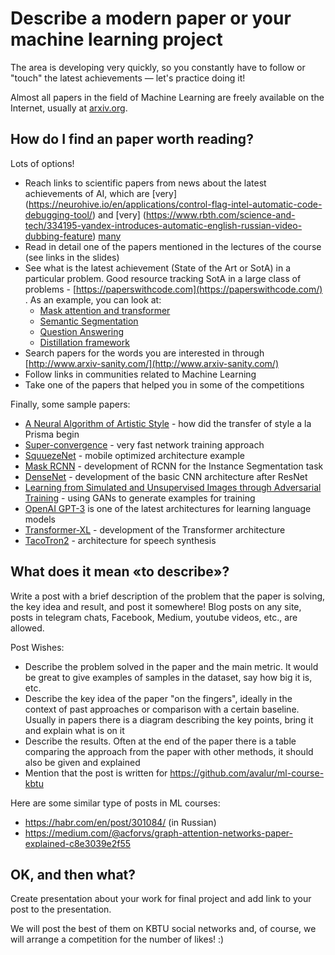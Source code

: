 # Describe a modern paper or your machine learning project

The area is developing very quickly, so you constantly have to follow or "touch" the latest achievements — let's practice doing it!

Almost all papers in the field of Machine Learning are freely available on the Internet, usually at [arxiv.org](http://arxiv.org).

## How do I find an paper worth reading?

Lots of options!

- Reach links to scientific papers from news about the latest achievements of AI, which are [very] (https://neurohive.io/en/applications/control-flag-intel-automatic-code-debugging-tool/) and [very] (https://www.rbth.com/science-and-tech/334195-yandex-introduces-automatic-english-russian-video-dubbing-feature) [many](https://deepmind.com/blog/paper/AlphaFold-Using-AI-for-scientific-discovery)
- Read in detail one of the papers mentioned in the lectures of the course (see links in the slides)
- See what is the latest achievement (State of the Art or SotA) in a particular problem. Good resource tracking SotA in a large class of problems - [https://paperswithcode.com](https://paperswithcode.com/) . As an example, you can look at:
  - [Mask attention and transformer](https://paperswithcode.com/paper/masked-attention-mask-transformer-for)
  - [Semantic Segmentation](https://paperswithcode.com/task/semantic-segmentation)
  - [Question Answering](https://paperswithcode.com/task/question-answering)
  - [Distillation framework](https://paperswithcode.com/paper/a-fast-knowledge-distillation-framework-for)
- Search papers for the words you are interested in through [http://www.arxiv-sanity.com/](http://www.arxiv-sanity.com/)
- Follow links in communities related to Machine Learning
- Take one of the papers that helped you in some of the competitions

Finally, some sample papers:

- [A Neural Algorithm of Artistic Style](https://arxiv.org/abs/1508.06576) - how did the transfer of style a la Prisma begin
- [Super-convergence](https://arxiv.org/abs/1708.07120) - very fast network training approach
- [SquuezeNet](https://arxiv.org/abs/1602.07360) - mobile optimized architecture example
- [Mask RCNN](https://arxiv.org/abs/1703.06870) - development of RCNN for the Instance Segmentation task
- [DenseNet](https://arxiv.org/abs/1608.06993) - development of the basic CNN architecture after ResNet
- [Learning from Simulated and Unsupervised Images through Adversarial Training](https://arxiv.org/abs/1612.07828) - using GANs to generate examples for training
- [OpenAI GPT-3](https://openai.com/blog/gpt-3-apps/) is one of the latest architectures for learning language models
- [Transformer-XL](https://arxiv.org/abs/1901.02860) - development of the Transformer architecture
- [TacoTron2](https://arxiv.org/abs/1712.05884) - architecture for speech synthesis

## What does it mean «to describe»?

Write a post with a brief description of the problem that the paper is solving, the key idea and result, and post it somewhere! Blog posts on any site, posts in telegram chats, Facebook, Medium, youtube videos, etc., are allowed.

Post Wishes:

- Describe the problem solved in the paper and the main metric. It would be great to give examples of samples in the dataset, say how big it is, etc.
- Describe the key idea of the paper "on the fingers", ideally in the context of past approaches or comparison with a certain baseline. Usually in papers there is a diagram describing the key points, bring it and explain what is on it
- Describe the results. Often at the end of the paper there is a table comparing the approach from the paper with other methods, it should also be given and explained
- Mention that the post is written for https://github.com/avalur/ml-course-kbtu

Here are some similar type of posts in ML courses:
- https://habr.com/en/post/301084/ (in Russian)
- https://medium.com/@acforvs/graph-attention-networks-paper-explained-c8e3039e2f55

## OK, and then what?
Create presentation about your work for final project and add link to your post to the presentation.

We will post the best of them on KBTU social networks and, of course, we will arrange a competition for the number of likes! :)
